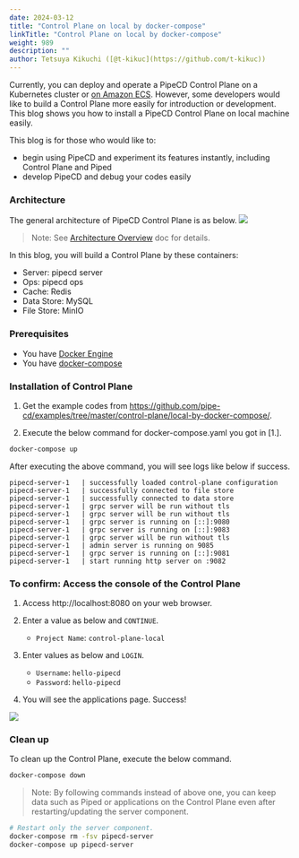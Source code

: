 ```yaml
---
date: 2024-03-12
title: "Control Plane on local by docker-compose"
linkTitle: "Control Plane on local by docker-compose"
weight: 989
description: ""
author: Tetsuya Kikuchi ([@t-kikuc](https://github.com/t-kikuc))
---
```


Currently, you can deploy and operate a PipeCD Control Plane on a Kubernetes cluster or [on Amazon ECS](./control-plane-on-ecs.md).
However, some developers would like to build a Control Plane more easily for introduction or development.
This blog shows you how to install a PipeCD Control Plane on local machine easily.

This blog is for those who would like to:
- begin using PipeCD and experiment its features instantly, including Control Plane and Piped
- develop PipeCD and debug your codes easily

### Architecture

The general architecture of PipeCD Control Plane is as below.
![](/images/control-plane-components.png)

> Note: See [Architecture Overview](docs/user-guide/managing-controlplane/architecture-overview/) doc for details.

In this blog, you will build a Control Plane by these containers:

- Server: pipecd server
- Ops: pipecd ops
- Cache: Redis
- Data Store: MySQL
- File Store: MinIO

### Prerequisites

- You have [Docker Engine](https://docs.docker.com/engine/)
- You have [docker-compose](https://docs.docker.jp/compose/install.html)

### Installation of Control Plane

1. Get the example codes from https://github.com/pipe-cd/examples/tree/master/control-plane/local-by-docker-compose/.

2. Execute the below command for docker-compose.yaml you got in [1.].

```sh
docker-compose up
```

After executing the above command, you will see logs like below if success.

```log
pipecd-server-1   | successfully loaded control-plane configuration
pipecd-server-1   | successfully connected to file store
pipecd-server-1   | successfully connected to data store
pipecd-server-1   | grpc server will be run without tls
pipecd-server-1   | grpc server will be run without tls
pipecd-server-1   | grpc server is running on [::]:9080
pipecd-server-1   | grpc server is running on [::]:9083
pipecd-server-1   | grpc server will be run without tls
pipecd-server-1   | admin server is running on 9085
pipecd-server-1   | grpc server is running on [::]:9081
pipecd-server-1   | start running http server on :9082
```

### To confirm: Access the console of the Control Plane

1. Access http://localhost:8080 on your web browser.

2. Enter a value as below and `CONTINUE`.
   - `Project Name`: `control-plane-local`

3. Enter values as below and `LOGIN`.
   - `Username`: `hello-pipecd`
   - `Password`: `hello-pipecd`

4. You will see the applications page. Success!

![](/images/control-plane-local-console.png)

### Clean up

To clean up the Control Plane, execute the below command.

```sh
docker-compose down
```

> Note: By following commands instead of above one, you can keep data such as Piped or applications on the Control Plane even after restarting/updating the server component.

```sh
# Restart only the server component.
docker-compose rm -fsv pipecd-server
docker-compose up pipecd-server
```
